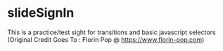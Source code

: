 # slideSignIn
This is a practice/test sight for transitions and basic javascript selectors (Original Credit Goes To : Florin Pop @ https://www.florin-pop.com)
